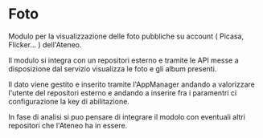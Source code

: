 # Foto
Modulo per la visualizzazione delle foto pubbliche su account ( Picasa, Flicker... ) dell'Ateneo. 

Il modulo si integra con un repositori esterno e tramite le API messe a disposizione dal servizio visualizza le foto e gli album presenti.

Il dato viene gestito e inserito tramite l'AppManager andando a valorizzare l'utente del repositori esterno e andando a inserire fra i paramentri ci configurazione la key di abilitazione.

In fase di analisi si puo pensare di integrare il modolo con eventuali altri repositori che l'Ateneo ha in essere.
